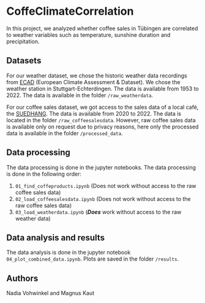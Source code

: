# CoffeClimateCorrelation

In this project, we analyzed whether coffee sales in Tübingen are correlated to weather variables such as temperature, sunshine duration and precipitation.

## Datasets
For our weather dataset, we chose the historic weather data recordings from [ECAD](https://www.ecad.eu/) (European Climate Assessment & Dataset). We chose the weather station in Stuttgart-Echterdingen. The data is available from 1953 to 2022. The data is available in the folder `/raw_weatherdata`. 

For our coffee sales dataset, we got access to the sales data of a local café, the [SUEDHANG](https://www.suedhang.org/). The data is available from 2020 to 2022. The data is located in the folder `/raw_coffeesalesdata`. However, raw coffee sales data is available only on request due to privacy reasons, here only the processed data is available in the folder `/processed_data`.


## Data processing
The data processing is done in the jupyter notebooks. The data processing is done in the following order:

1. `01_find_coffeproducts.ipynb`    (Does not work without access to the raw coffee sales data)
2. `02_load_coffeesalesdata.ipynb`  (Does not work without access to the raw coffee sales data)
3. `03_load_weatherdata.ipynb`  (**_Does_** work without access to the raw weather data)


## Data analysis and results
The data analysis is done in the jupyter notebook `04_plot_combined_data.ipynb`.
Plots are saved in the folder `/results`.

## Authors
Nadia Vohwinkel and Magnus Kaut


